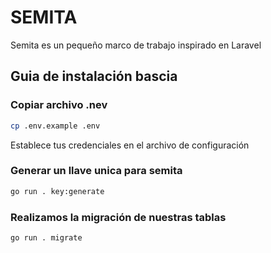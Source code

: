 # SEMITA

Semita es un pequeño marco de trabajo inspirado en Laravel

## Guia de instalación bascia

### Copiar archivo .nev

```bash
cp .env.example .env
```

Establece tus credenciales en el archivo de configuración

### Generar un llave unica para semita

```bash
go run . key:generate
```

### Realizamos la migración de nuestras tablas

```bash
go run . migrate
```

